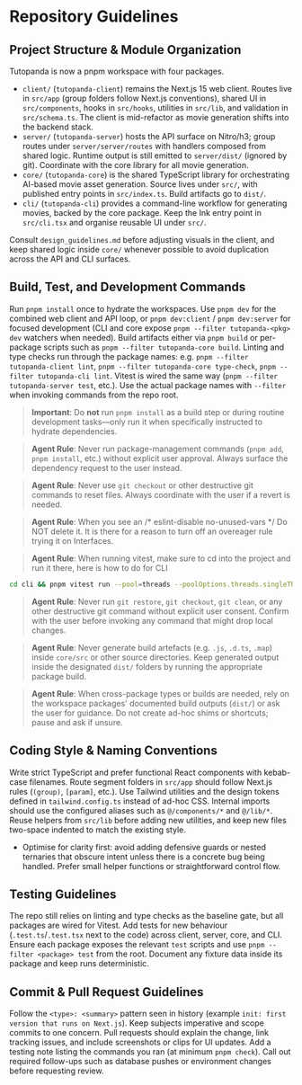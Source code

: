 # Repository Guidelines

## Project Structure & Module Organization
Tutopanda is now a pnpm workspace with four packages.
- `client/` (`tutopanda-client`) remains the Next.js 15 web client. Routes live in `src/app` (group folders follow Next.js conventions), shared UI in `src/components`, hooks in `src/hooks`, utilities in `src/lib`, and validation in `src/schema.ts`. The client is mid-refactor as movie generation shifts into the backend stack.
- `server/` (`tutopanda-server`) hosts the API surface on Nitro/h3; group routes under `server/server/routes` with handlers composed from shared logic. Runtime output is still emitted to `server/dist/` (ignored by git). Coordinate with the core library for all movie generation.
- `core/` (`tutopanda-core`) is the shared TypeScript library for orchestrating AI-based movie asset generation. Source lives under `src/`, with published entry points in `src/index.ts`. Build artifacts go to `dist/`.
- `cli/` (`tutopanda-cli`) provides a command-line workflow for generating movies, backed by the core package. Keep the Ink entry point in `src/cli.tsx` and organise reusable UI under `src/`.

Consult `design_guidelines.md` before adjusting visuals in the client, and keep shared logic inside `core/` whenever possible to avoid duplication across the API and CLI surfaces.

## Build, Test, and Development Commands
Run `pnpm install` once to hydrate the workspaces. Use `pnpm dev` for the combined web client and API loop, or `pnpm dev:client` / `pnpm dev:server` for focused development (CLI and core expose `pnpm --filter tutopanda-<pkg> dev` watchers when needed). Build artifacts either via `pnpm build` or per-package scripts such as `pnpm --filter tutopanda-core build`. Linting and type checks run through the package names: e.g. `pnpm --filter tutopanda-client lint`, `pnpm --filter tutopanda-core type-check`, `pnpm --filter tutopanda-cli lint`. Vitest is wired the same way (`pnpm --filter tutopanda-server test`, etc.). Use the actual package names with `--filter` when invoking commands from the repo root.

> **Important**: Do **not** run `pnpm install` as a build step or during routine development tasks—only run it when specifically instructed to hydrate dependencies.

> **Agent Rule**: Never run package-management commands (`pnpm add`, `pnpm install`, etc.) without explicit user approval. Always surface the dependency request to the user instead.

> **Agent Rule**: Never use `git checkout` or other destructive git commands to reset files. Always coordinate with the user if a revert is needed.

> **Agent Rule**: When you see an /* eslint-disable no-unused-vars */ Do NOT delete it. It is there for a reason to turn off an overeager rule trying it on Interfaces.

> **Agent Rule**: When running vitest, make sure to cd into the project and run it there, here is how to do for CLI
```bash
cd cli && pnpm vitest run --pool=threads --poolOptions.threads.singleThread
```

> **Agent Rule**: Never run `git restore`, `git checkout`, `git clean`, or any other destructive git command without explicit user consent. Confirm with the user before invoking any command that might drop local changes.

> **Agent Rule**: Never generate build artefacts (e.g. `.js`, `.d.ts`, `.map`) inside `core/src` or other source directories. Keep generated output inside the designated `dist/` folders by running the appropriate package build.

> **Agent Rule**: When cross-package types or builds are needed, rely on the workspace packages' documented build outputs (`dist/`) or ask the user for guidance. Do not create ad-hoc shims or shortcuts; pause and ask if unsure.

## Coding Style & Naming Conventions
Write strict TypeScript and prefer functional React components with kebab-case filenames. Route segment folders in `src/app` should follow Next.js rules (`(group)`, `[param]`, etc.). Use Tailwind utilities and the design tokens defined in `tailwind.config.ts` instead of ad-hoc CSS. Internal imports should use the configured aliases such as `@/components/*` and `@/lib/*`. Reuse helpers from `src/lib` before adding new utilities, and keep new files two-space indented to match the existing style.

- Optimise for clarity first: avoid adding defensive guards or nested ternaries that obscure intent unless there is a concrete bug being handled. Prefer small helper functions or straightforward control flow.

## Testing Guidelines
The repo still relies on linting and type checks as the baseline gate, but all packages are wired for Vitest. Add tests for new behaviour (`.test.ts`/`.test.tsx` next to the code) across client, server, core, and CLI. Ensure each package exposes the relevant `test` scripts and use `pnpm --filter <package> test` from the root. Document any fixture data inside its package and keep runs deterministic.

## Commit & Pull Request Guidelines
Follow the `<type>: <summary>` pattern seen in history (example `init: first version that runs on Next.js`). Keep subjects imperative and scope commits to one concern. Pull requests should explain the change, link tracking issues, and include screenshots or clips for UI updates. Add a testing note listing the commands you ran (at minimum `pnpm check`). Call out required follow-ups such as database pushes or environment changes before requesting review.
